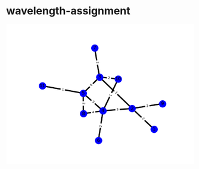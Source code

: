 # wavelength-assignment
![alt tag](https://raw.githubusercontent.com/g-ser/wavelength-assignment/master/pictures/givengraph.png)
